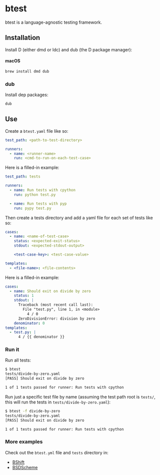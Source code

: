 # btest

btest is a language-agnostic testing framework.

## Installation

Install D (either dmd or ldc) and dub (the D package manager):

#### macOS

```bash
brew install dmd dub
```

### dub

Install dep packages:

```bash
dub
```

## Use

Create a `btest.yaml` file like so:

```yaml
test_path: <path-to-test-directory>

runners:
  - name: <runner-name>
    run: <cmd-to-run-on-each-test-case>
```

Here is a filled-in example:

```yaml
test_path: tests

runners:
  - name: Run tests with cpython
    run: python test.py

  - name: Run tests with pyp
    run: pypy test.py
```

Then create a tests directory and add a yaml file for each set of tests like so:

```yaml
cases:
  - name: <name-of-test-case>
    status: <expected-exit-status>
    stdout: <expected-stdout-output>

    <test-case-key>: <test-case-value>

templates:
  - <file-name>: <file-contents>
```

Here is a filled-in example:

```yaml
cases:
  - name: Should exit on divide by zero
    status: 1
    stdout: |
      Traceback (most recent call last):
        File "test.py", line 1, in <module>
          4 / 0
      ZeroDivisionError: division by zero
    denominator: 0
templates:
  - test.py: |
      4 / {{ denominator }}
```

### Run it

Run all tests:

```bash
$ btest
tests/divide-by-zero.yaml
[PASS] Should exit on divide by zero

1 of 1 tests passed for runner: Run tests with cpython

```

Run just a specific test file by name (assuming the test path root is `tests/`,
this will run the tests in `tests/divide-by-zero.yaml`):

```bash
$ btest -f divide-by-zero
tests/divide-by-zero.yaml
[PASS] Should exit on divide by zero

1 of 1 tests passed for runner: Run tests with cpython

```

### More examples

Check out the `btest.yml` file and `tests` directory in:

* [BShift](https://github.com/briansteffens/bshift)
* [BSDScheme](https://github.com/eatonphil/bsdscheme)

